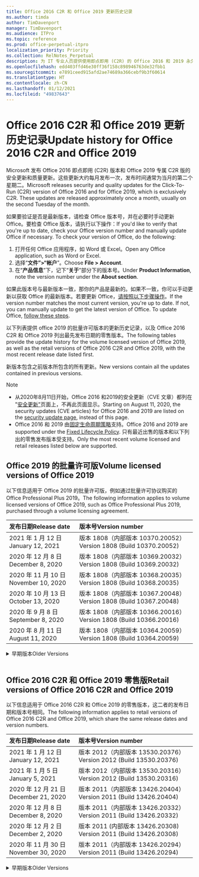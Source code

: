 ```yaml
---
title: Office 2016 C2R 和 Office 2019 更新历史记录
ms.author: timda
author: TimDavenport
manager: TimDavenport
ms.audience: ITPro
ms.topic: reference
ms.prod: office-perpetual-itpro
localization_priority: Priority
ms.collection: RelNotes_Perpetual
description: 为 IT 专业人员提供使用即点即用 (C2R) 的 Office 2016 和 2019 永久版本的更新历史记录
ms.openlocfilehash: edd403ffd46e30ff36f158c898946763de32fbb1
ms.sourcegitcommit: e7891ceed915afd2ae74689a366cebf9b3f60614
ms.translationtype: HT
ms.contentlocale: zh-CN
ms.lasthandoff: 01/12/2021
ms.locfileid: "49837643"
---
```

# <a name="update-history-for-office-2016-c2r-and-office-2019"></a><span data-ttu-id="eac56-103">Office 2016 C2R 和 Office 2019 更新历史记录</span><span class="sxs-lookup"><span data-stu-id="eac56-103">Update history for Office 2016 C2R and Office 2019</span></span>

<span data-ttu-id="eac56-p101">Microsoft 发布 Office 2016 即点即用 (C2R) 版本和 Office 2019 专属 C2R 版的安全更新和质量更新。这些更新大约每月发布一次，发布时间通常为当月的第二个星期二。</span><span class="sxs-lookup"><span data-stu-id="eac56-p101">Microsoft releases security and quality updates for the Click-To-Run (C2R) version of Office 2016 and for Office 2019, which is exclusively C2R. These updates are released approximately once a month, usually on the second Tuesday of the month.</span></span>

<span data-ttu-id="eac56-p102">如果要验证是否是最新版本，请检查 Office 版本号，并在必要时手动更新 Office。要检查 Office 版本，请执行以下操作：</span><span class="sxs-lookup"><span data-stu-id="eac56-p102">If you'd like to verify that you're up to date, check your Office version number and manually update Office if necessary. To check your version of Office, do the following:</span></span>

  1.    <span data-ttu-id="eac56-108">打开任何 Office 应用程序，如 Word 或 Excel。</span><span class="sxs-lookup"><span data-stu-id="eac56-108">Open any Office application, such as Word or Excel.</span></span>
  2.    <span data-ttu-id="eac56-109">选择“**文件”>“帐户**”。</span><span class="sxs-lookup"><span data-stu-id="eac56-109">Choose **File > Account**.</span></span>
  3.    <span data-ttu-id="eac56-110">在“**产品信息**”下，记下“**关于**”部分下的版本号。</span><span class="sxs-lookup"><span data-stu-id="eac56-110">Under **Product Information**, note the version number under the **About section**.</span></span>

<span data-ttu-id="eac56-p103">如果此版本号与最新版本一致，那你的产品是最新的。如果不一致，你可以手动更新以获取 Office 的最新版本。若要更新 Office，[请按照以下步骤操作](https://support.office.com/article/2ab296f3-7f03-43a2-8e50-46de917611c5)。</span><span class="sxs-lookup"><span data-stu-id="eac56-p103">If the version number matches the most current version, you're up to date. If not, you can manually update to get the latest version of Office. To update Office, [follow these steps](https://support.office.com/article/2ab296f3-7f03-43a2-8e50-46de917611c5).</span></span>


<span data-ttu-id="eac56-114">以下列表提供 office 2019 的批量许可版本的更新历史记录，以及 Office 2016 C2R 和 Office 2019 列出最先发布日期的零售版本。</span><span class="sxs-lookup"><span data-stu-id="eac56-114">The following tables provide the update history for the volume licensed version of Office 2019, as well as the retail versions of Office 2016 C2R and Office 2019, with the most recent release date listed first.</span></span>

<span data-ttu-id="eac56-115">新版本包含之前版本所包含的所有更新。</span><span class="sxs-lookup"><span data-stu-id="eac56-115">New versions contain all the updates contained in previous versions.</span></span>


 > [!NOTE]
> - <span data-ttu-id="eac56-116">从2020年8月11日开始，Office 2016 和2019的安全更新（CVE 文章）都列在 "[安全更新"](https://docs.microsoft.com/officeupdates/microsoft365-apps-security-updates)页面上，不再此页面显示。</span><span class="sxs-lookup"><span data-stu-id="eac56-116">Starting on August 11, 2020, the security updates (CVE articles) for Office 2016 and 2019 are listed on the [security update page](https://docs.microsoft.com/officeupdates/microsoft365-apps-security-updates), instead of this page.</span></span> 
> - <span data-ttu-id="eac56-117">Office 2016 和 2019 由[固定生命周期策略](https://docs.microsoft.com/lifecycle/policies/fixed)支持。</span><span class="sxs-lookup"><span data-stu-id="eac56-117">Office 2016 and 2019 are supported under the [Fixed Lifecycle Policy](https://docs.microsoft.com/lifecycle/policies/fixed).</span></span> <span data-ttu-id="eac56-118">只有最近出售的版本和以下列出的零售发布版本受支持。</span><span class="sxs-lookup"><span data-stu-id="eac56-118">Only the most recent volume licensed and retail releases listed below are supported.</span></span>


## <a name="volume-licensed-versions-of-office-2019"></a><span data-ttu-id="eac56-119">Office 2019 的批量许可版</span><span class="sxs-lookup"><span data-stu-id="eac56-119">Volume licensed versions of Office 2019</span></span>
<span data-ttu-id="eac56-120">以下信息适用于 Office 2019 的批量许可版，例如通过批量许可协议购买的 Office Professional Plus 2019。</span><span class="sxs-lookup"><span data-stu-id="eac56-120">The following information applies to volume licensed versions of Office 2019, such as Office Professional Plus 2019, purchased through a volume licensing agreement.</span></span>

[//]: # (请勿删除批量许可表开头)


|<span data-ttu-id="eac56-122">**发布日期**</span><span class="sxs-lookup"><span data-stu-id="eac56-122">**Release date**</span></span>|<span data-ttu-id="eac56-123">**版本号**</span><span class="sxs-lookup"><span data-stu-id="eac56-123">**Version number**</span></span>|
|:-----|:-----|
|<span data-ttu-id="eac56-124">2021 年 1 月 12 日</span><span class="sxs-lookup"><span data-stu-id="eac56-124">January 12, 2021</span></span>|<span data-ttu-id="eac56-125">版本 1808（内部版本 10370.20052）</span><span class="sxs-lookup"><span data-stu-id="eac56-125">Version 1808 (Build 10370.20052)</span></span>|
|<span data-ttu-id="eac56-126">2020 年 12 月 8 日</span><span class="sxs-lookup"><span data-stu-id="eac56-126">December 8, 2020</span></span>|<span data-ttu-id="eac56-127">版本 1808（内部版本 10369.20032）</span><span class="sxs-lookup"><span data-stu-id="eac56-127">Version 1808 (Build 10369.20032)</span></span>|
|<span data-ttu-id="eac56-128">2020 年 11 月 10 日</span><span class="sxs-lookup"><span data-stu-id="eac56-128">November 10, 2020</span></span>|<span data-ttu-id="eac56-129">版本 1808（内部版本 10368.20035）</span><span class="sxs-lookup"><span data-stu-id="eac56-129">Version 1808 (Build 10368.20035)</span></span>|
|<span data-ttu-id="eac56-130">2020 年 10 月 13 日</span><span class="sxs-lookup"><span data-stu-id="eac56-130">October 13, 2020</span></span>|<span data-ttu-id="eac56-131">版本 1808（内部版本 10367.20048）</span><span class="sxs-lookup"><span data-stu-id="eac56-131">Version 1808 (Build 10367.20048)</span></span>|
|<span data-ttu-id="eac56-132">2020 年 9 月 8 日</span><span class="sxs-lookup"><span data-stu-id="eac56-132">September 8, 2020</span></span>|<span data-ttu-id="eac56-133">版本 1808（内部版本 10366.20016）</span><span class="sxs-lookup"><span data-stu-id="eac56-133">Version 1808 (Build 10366.20016)</span></span>|
|<span data-ttu-id="eac56-134">2020 年 8 月 11 日</span><span class="sxs-lookup"><span data-stu-id="eac56-134">August 11, 2020</span></span>|<span data-ttu-id="eac56-135">版本 1808（内部版本 10364.20059）</span><span class="sxs-lookup"><span data-stu-id="eac56-135">Version 1808 (Build 10364.20059)</span></span>|


[//]: # (请勿删除批量许可表结尾)

<details>
<summary><span data-ttu-id="eac56-137">早期版本</span><span class="sxs-lookup"><span data-stu-id="eac56-137">Older Versions</span></span></summary>
 

[//]: # (请勿删除批量许可旧表开头)


|<span data-ttu-id="eac56-139">**发布日期**</span><span class="sxs-lookup"><span data-stu-id="eac56-139">**Release date**</span></span>|<span data-ttu-id="eac56-140">**版本号**</span><span class="sxs-lookup"><span data-stu-id="eac56-140">**Version number**</span></span>|
|:-----|:-----|
|<span data-ttu-id="eac56-141">2020 年 7 月 14 日</span><span class="sxs-lookup"><span data-stu-id="eac56-141">July 14, 2020</span></span>   |<span data-ttu-id="eac56-142">版本 1808（内部版本 10363.20015）</span><span class="sxs-lookup"><span data-stu-id="eac56-142">Version 1808 (Build 10363.20015)</span></span>  |
|<span data-ttu-id="eac56-143">2020 年 6 月 9 日</span><span class="sxs-lookup"><span data-stu-id="eac56-143">June 9, 2020</span></span>   |<span data-ttu-id="eac56-144">版本 1808（内部版本 10361.20002）</span><span class="sxs-lookup"><span data-stu-id="eac56-144">Version 1808 (Build 10361.20002)</span></span>  |
|<span data-ttu-id="eac56-145">2020 年 5 月12 日</span><span class="sxs-lookup"><span data-stu-id="eac56-145">May 12, 2020</span></span>   |<span data-ttu-id="eac56-146">版本 1808（内部版本 10359.20023）</span><span class="sxs-lookup"><span data-stu-id="eac56-146">Version 1808 (Build 10359.20023)</span></span>  |
|<span data-ttu-id="eac56-147">2020 年 4 月 14 日</span><span class="sxs-lookup"><span data-stu-id="eac56-147">April 14, 2020</span></span>   |<span data-ttu-id="eac56-148">版本 1808 （内部版本 10358.20061）</span><span class="sxs-lookup"><span data-stu-id="eac56-148">Version 1808 (Build 10358.20061)</span></span>  |
|<span data-ttu-id="eac56-149">2020 年 3 月 10 日</span><span class="sxs-lookup"><span data-stu-id="eac56-149">March 10, 2020</span></span>   |<span data-ttu-id="eac56-150">版本 1808（内部版本 10357.20081）</span><span class="sxs-lookup"><span data-stu-id="eac56-150">Version 1808 (Build 10357.20081)</span></span>  |
|<span data-ttu-id="eac56-151">2020 年 2 月 11 日</span><span class="sxs-lookup"><span data-stu-id="eac56-151">February 11, 2020</span></span>   |<span data-ttu-id="eac56-152">版本 1808（内部版本 10356.20006）</span><span class="sxs-lookup"><span data-stu-id="eac56-152">Version 1808 (Build 10356.20006)</span></span>  |


[//]: # (请勿删除批量许可旧表结尾)

</details>


<br/>

## <a name="retail-versions-of-office-2016-c2r-and-office-2019"></a><span data-ttu-id="eac56-154">Office 2016 C2R 和 Office 2019 零售版</span><span class="sxs-lookup"><span data-stu-id="eac56-154">Retail versions of Office 2016 C2R and Office 2019</span></span>
<span data-ttu-id="eac56-155">以下信息适用于 Office 2016 C2R 和 Office 2019 的零售版本，这二者的发布日期和版本号相同。</span><span class="sxs-lookup"><span data-stu-id="eac56-155">The following information applies to retail versions of Office 2016 C2R and Office 2019, which share the same release dates and version numbers.</span></span>

[//]: # (请勿删除零售表开头)


|<span data-ttu-id="eac56-157">**发布日期**</span><span class="sxs-lookup"><span data-stu-id="eac56-157">**Release date**</span></span>|<span data-ttu-id="eac56-158">**版本号**</span><span class="sxs-lookup"><span data-stu-id="eac56-158">**Version number**</span></span>|
|:-----|:-----|
|<span data-ttu-id="eac56-159">2021 年 1 月 12 日</span><span class="sxs-lookup"><span data-stu-id="eac56-159">January 12, 2021</span></span>|<span data-ttu-id="eac56-160">版本 2012（内部版本 13530.20376）</span><span class="sxs-lookup"><span data-stu-id="eac56-160">Version 2012 (Build 13530.20376)</span></span>|
|<span data-ttu-id="eac56-161">2021 年 1 月 5 日</span><span class="sxs-lookup"><span data-stu-id="eac56-161">January 5, 2021</span></span>|<span data-ttu-id="eac56-162">版本 2012（内部版本 13530.20316）</span><span class="sxs-lookup"><span data-stu-id="eac56-162">Version 2012 (Build 13530.20316)</span></span>|
|<span data-ttu-id="eac56-163">2020 年 12 月 21 日</span><span class="sxs-lookup"><span data-stu-id="eac56-163">December 21, 2020</span></span>|<span data-ttu-id="eac56-164">版本 2011（内部版本 13426.20404）</span><span class="sxs-lookup"><span data-stu-id="eac56-164">Version 2011 (Build 13426.20404)</span></span>|
|<span data-ttu-id="eac56-165">2020 年 12 月 8 日</span><span class="sxs-lookup"><span data-stu-id="eac56-165">December 8, 2020</span></span>|<span data-ttu-id="eac56-166">版本 2011（内部版本 13426.20332）</span><span class="sxs-lookup"><span data-stu-id="eac56-166">Version 2011 (Build 13426.20332)</span></span>|
|<span data-ttu-id="eac56-167">2020 年 12 月 2 日</span><span class="sxs-lookup"><span data-stu-id="eac56-167">December 2, 2020</span></span>|<span data-ttu-id="eac56-168">版本 2011 (内部版本 13426.20308) </span><span class="sxs-lookup"><span data-stu-id="eac56-168">Version 2011 (Build 13426.20308)</span></span>|
|<span data-ttu-id="eac56-169">2020 年 11 月 30 日</span><span class="sxs-lookup"><span data-stu-id="eac56-169">November 30, 2020</span></span>|<span data-ttu-id="eac56-170">版本 2011（内部版本 13426.20294）</span><span class="sxs-lookup"><span data-stu-id="eac56-170">Version 2011 (Build 13426.20294)</span></span>|


[//]: # (请勿删除零售表结尾)

<details>
<summary><span data-ttu-id="eac56-172">早期版本</span><span class="sxs-lookup"><span data-stu-id="eac56-172">Older Versions</span></span></summary>
 

[//]: # (请勿删除零售旧表开头)


|<span data-ttu-id="eac56-174">**发布日期**</span><span class="sxs-lookup"><span data-stu-id="eac56-174">**Release date**</span></span>|<span data-ttu-id="eac56-175">**版本号**</span><span class="sxs-lookup"><span data-stu-id="eac56-175">**Version number**</span></span>|
|:-----|:-----|
|<span data-ttu-id="eac56-176">2020 年 11 月 23 日</span><span class="sxs-lookup"><span data-stu-id="eac56-176">November 23, 2020</span></span>|<span data-ttu-id="eac56-177">版本 2011（内部版本13426.20274）</span><span class="sxs-lookup"><span data-stu-id="eac56-177">Version 2011 (Build 13426.20274)</span></span>|
|<span data-ttu-id="eac56-178">2020 年 11 月 17 日</span><span class="sxs-lookup"><span data-stu-id="eac56-178">November 17, 2020</span></span>|<span data-ttu-id="eac56-179">版本 2010（内部版本 13328.20408）</span><span class="sxs-lookup"><span data-stu-id="eac56-179">Version 2010 (Build 13328.20408)</span></span>|
|<span data-ttu-id="eac56-180">2020 年 11 月 10 日</span><span class="sxs-lookup"><span data-stu-id="eac56-180">November 10, 2020</span></span>|<span data-ttu-id="eac56-181">版本 2010（内部版本 13328.20356）</span><span class="sxs-lookup"><span data-stu-id="eac56-181">Version 2010 (Build 13328.20356)</span></span>|
|<span data-ttu-id="eac56-182">2020 年 10 月 27 日</span><span class="sxs-lookup"><span data-stu-id="eac56-182">October 27, 2020</span></span>|<span data-ttu-id="eac56-183">版本 2010（内部版本 13328.20292）</span><span class="sxs-lookup"><span data-stu-id="eac56-183">Version 2010 (Build 13328.20292)</span></span>|
|<span data-ttu-id="eac56-184">2020 年 10 月 21 日</span><span class="sxs-lookup"><span data-stu-id="eac56-184">October 21, 2020</span></span>|<span data-ttu-id="eac56-185">版本 2009（内部版本 13231.20418）</span><span class="sxs-lookup"><span data-stu-id="eac56-185">Version 2009 (Build 13231.20418)</span></span>|
|<span data-ttu-id="eac56-186">2020 年 10 月 13 日</span><span class="sxs-lookup"><span data-stu-id="eac56-186">October 13, 2020</span></span>|<span data-ttu-id="eac56-187">版本 2009（内部版本 13231.20390）</span><span class="sxs-lookup"><span data-stu-id="eac56-187">Version 2009 (Build 13231.20390)</span></span>|
|<span data-ttu-id="eac56-188">2020 年 10 月 8 日</span><span class="sxs-lookup"><span data-stu-id="eac56-188">October 8, 2020</span></span>|<span data-ttu-id="eac56-189">版本 2009 (内部版本 13231.20368)</span><span class="sxs-lookup"><span data-stu-id="eac56-189">Version 2009 (Build 13231.20368)</span></span>|
|<span data-ttu-id="eac56-190">2020 年 9 月 28 日</span><span class="sxs-lookup"><span data-stu-id="eac56-190">September 28, 2020</span></span>|<span data-ttu-id="eac56-191">版本 2009（内部版本 13231.20262）</span><span class="sxs-lookup"><span data-stu-id="eac56-191">Version 2009 (Build 13231.20262)</span></span>|
|<span data-ttu-id="eac56-192">2020 年 9 月 22 日</span><span class="sxs-lookup"><span data-stu-id="eac56-192">September 22, 2020</span></span>|<span data-ttu-id="eac56-193">版本 2008（内部版本 13127.20508）</span><span class="sxs-lookup"><span data-stu-id="eac56-193">Version 2008 (Build 13127.20508)</span></span>|
|<span data-ttu-id="eac56-194">2020 年 9 月9 日</span><span class="sxs-lookup"><span data-stu-id="eac56-194">September 9, 2020</span></span>|<span data-ttu-id="eac56-195">版本 2008（内部版本 13127.20408）</span><span class="sxs-lookup"><span data-stu-id="eac56-195">Version 2008 (Build 13127.20408)</span></span>|
|<span data-ttu-id="eac56-196">2020 年 8 月 31 日</span><span class="sxs-lookup"><span data-stu-id="eac56-196">August 31, 2020</span></span>|<span data-ttu-id="eac56-197">版本 2008（内部版本 13127.20296）</span><span class="sxs-lookup"><span data-stu-id="eac56-197">Version 2008 (Build 13127.20296)</span></span>|
|<span data-ttu-id="eac56-198">2020 年 8 月 25 日</span><span class="sxs-lookup"><span data-stu-id="eac56-198">August 25, 2020</span></span>|<span data-ttu-id="eac56-199">版本 2007（内部版本 13029.20460）</span><span class="sxs-lookup"><span data-stu-id="eac56-199">Version 2007 (Build 13029.20460)</span></span>|
|<span data-ttu-id="eac56-200">2020 年 8 月 11 日</span><span class="sxs-lookup"><span data-stu-id="eac56-200">August 11, 2020</span></span>|<span data-ttu-id="eac56-201">版本 2007（内部版本 13029.20344）</span><span class="sxs-lookup"><span data-stu-id="eac56-201">Version 2007 (Build 13029.20344)</span></span>|
|<span data-ttu-id="eac56-202">2020 年 7 月 30 日</span><span class="sxs-lookup"><span data-stu-id="eac56-202">July 30, 2020</span></span>|<span data-ttu-id="eac56-203">版本 2007（内部版本 13029.20308）</span><span class="sxs-lookup"><span data-stu-id="eac56-203">Version 2007 (Build 13029.20308)</span></span>  |
|<span data-ttu-id="eac56-204">2020 年 7 月 28 日</span><span class="sxs-lookup"><span data-stu-id="eac56-204">July 28, 2020</span></span>|<span data-ttu-id="eac56-205">版本 2006（内部版本 13001.20498）</span><span class="sxs-lookup"><span data-stu-id="eac56-205">Version 2006 (Build 13001.20498)</span></span>  |
|<span data-ttu-id="eac56-206">2020 年 7 月 14 日</span><span class="sxs-lookup"><span data-stu-id="eac56-206">July 14, 2020</span></span>|<span data-ttu-id="eac56-207">版本 2006（内部版本 13001.20384）</span><span class="sxs-lookup"><span data-stu-id="eac56-207">Version 2006 (Build 13001.20384)</span></span>  |
|<span data-ttu-id="eac56-208">2020 年 6 月 30 日</span><span class="sxs-lookup"><span data-stu-id="eac56-208">June 30, 2020</span></span>|<span data-ttu-id="eac56-209">版本 2006（内部版本 13001.20266）</span><span class="sxs-lookup"><span data-stu-id="eac56-209">Version 2006 (Build 13001.20266)</span></span>  |
|<span data-ttu-id="eac56-210">2020 年 6 月 24 日</span><span class="sxs-lookup"><span data-stu-id="eac56-210">June 24, 2020</span></span>|<span data-ttu-id="eac56-211">版本 2005（内部版本 12827.20470）</span><span class="sxs-lookup"><span data-stu-id="eac56-211">Version 2005 (Build 12827.20470)</span></span>  |
|<span data-ttu-id="eac56-212">2020 年 6 月 9 日</span><span class="sxs-lookup"><span data-stu-id="eac56-212">June 9, 2020</span></span>|<span data-ttu-id="eac56-213">版本 2005（内部版本 12827.20336）</span><span class="sxs-lookup"><span data-stu-id="eac56-213">Version 2005 (Build 12827.20336)</span></span>  |
|<span data-ttu-id="eac56-214">2020 年 6 月 2 日</span><span class="sxs-lookup"><span data-stu-id="eac56-214">June 2, 2020</span></span>|<span data-ttu-id="eac56-215">版本 2005（内部版本 12827.20268）</span><span class="sxs-lookup"><span data-stu-id="eac56-215">Version 2005 (Build 12827.20268)</span></span>  |
|<span data-ttu-id="eac56-216">2020 年 5 月 21 日</span><span class="sxs-lookup"><span data-stu-id="eac56-216">May 21, 2020</span></span>|<span data-ttu-id="eac56-217">版本 2004（内部版本 12730.20352）</span><span class="sxs-lookup"><span data-stu-id="eac56-217">Version 2004 (Build 12730.20352)</span></span>  |
|<span data-ttu-id="eac56-218">2020 年 5 月12 日</span><span class="sxs-lookup"><span data-stu-id="eac56-218">May 12, 2020</span></span>|<span data-ttu-id="eac56-219">版本 2004（内部版本 12730.20270）</span><span class="sxs-lookup"><span data-stu-id="eac56-219">Version 2004 (Build 12730.20270)</span></span>  |
|<span data-ttu-id="eac56-220">2020 年 5 月 4 日</span><span class="sxs-lookup"><span data-stu-id="eac56-220">May 4, 2020</span></span>|<span data-ttu-id="eac56-221">版本 2004（内部版本 12730.20250）</span><span class="sxs-lookup"><span data-stu-id="eac56-221">Version 2004 (Build 12730.20250)</span></span>  |
|<span data-ttu-id="eac56-222">2020 年 4 月 29 日</span><span class="sxs-lookup"><span data-stu-id="eac56-222">April 29, 2020</span></span>|<span data-ttu-id="eac56-223">版本 2004 （内部版本 12730.20236）</span><span class="sxs-lookup"><span data-stu-id="eac56-223">Version 2004 (Build 12730.20236)</span></span>  |
|<span data-ttu-id="eac56-224">2020 年 4 月 15 日</span><span class="sxs-lookup"><span data-stu-id="eac56-224">April 15, 2020</span></span>|<span data-ttu-id="eac56-225">版本 2003 （内部版本 12624.20466）</span><span class="sxs-lookup"><span data-stu-id="eac56-225">Version 2003 (Build 12624.20466)</span></span>  |
|<span data-ttu-id="eac56-226">2020 年 4 月 14 日</span><span class="sxs-lookup"><span data-stu-id="eac56-226">April 14, 2020</span></span>|<span data-ttu-id="eac56-227">版本 2003（内部版本 12624.20442）</span><span class="sxs-lookup"><span data-stu-id="eac56-227">Version 2003 (Build 12624.20442)</span></span>  |
|<span data-ttu-id="eac56-228">2020 年 3 月 31 日</span><span class="sxs-lookup"><span data-stu-id="eac56-228">March 31, 2020</span></span>|<span data-ttu-id="eac56-229">版本 2003（内部版本 12624.20382）</span><span class="sxs-lookup"><span data-stu-id="eac56-229">Version 2003 (Build 12624.20382)</span></span>  |
|<span data-ttu-id="eac56-230">2020 年 3 月25 日</span><span class="sxs-lookup"><span data-stu-id="eac56-230">March 25, 2020</span></span>|<span data-ttu-id="eac56-231">版本 2003（内部版本 12624.20320）</span><span class="sxs-lookup"><span data-stu-id="eac56-231">Version 2003 (Build 12624.20320)</span></span>  |
|<span data-ttu-id="eac56-232">2020 年 3 月 10 日</span><span class="sxs-lookup"><span data-stu-id="eac56-232">March 10, 2020</span></span>|<span data-ttu-id="eac56-233">版本 2002（内部版本 12527.20278）</span><span class="sxs-lookup"><span data-stu-id="eac56-233">Version 2002 (Build 12527.20278)</span></span>  |
|<span data-ttu-id="eac56-234">2020 年 3 月 1 日</span><span class="sxs-lookup"><span data-stu-id="eac56-234">March 1, 2020</span></span>   |<span data-ttu-id="eac56-235">版本 2002（内部版本 12527.20242）</span><span class="sxs-lookup"><span data-stu-id="eac56-235">Version 2002 (Build 12527.20242)</span></span>  |


[//]: # (请勿删除零售旧表结尾)


</details>






